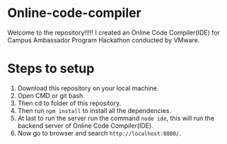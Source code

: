 # Online-code-compiler

Welcome to the repository!!!!!
I created an Online Code Compiler(IDE) for Campus Ambassador Program Hackathon conducted by VMware.


# Steps to setup

1. Download this repository on your local machine.
2. Open CMD or git bash.
3. Then cd to folder of this repository.
4. Then run `npm install` to install all the dependencies.
5. At last to run the server run the command `node ide`, this will run the backend server of Online Code Compiler(IDE).
6. Now go to browser and search `http://localhost:8080/`.
